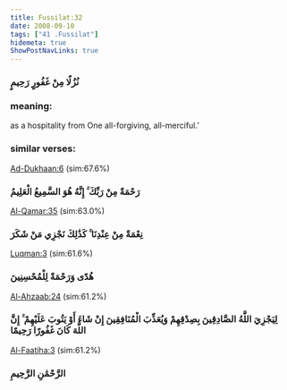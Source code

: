 ```yaml
---
title: Fussilat:32
date: 2008-09-10
tags: ["41 .Fussilat"]
hidemeta: true 
ShowPostNavLinks: true 
---
```

### نُزُلًا مِنْ غَفُورٍ رَحِيمٍ
### meaning: 
as a hospitality from One all-forgiving, all-merciful.’
### similar verses: 

[Ad-Dukhaan:6](/44/6) (sim:67.6%)

### رَحْمَةً مِنْ رَبِّكَ ۚ إِنَّهُ هُوَ السَّمِيعُ الْعَلِيمُ

[Al-Qamar:35](/54/35) (sim:63.0%)

### نِعْمَةً مِنْ عِنْدِنَا ۚ كَذَٰلِكَ نَجْزِي مَنْ شَكَرَ

[Luqman:3](/31/3) (sim:61.6%)

### هُدًى وَرَحْمَةً لِلْمُحْسِنِينَ

[Al-Ahzaab:24](/33/24) (sim:61.2%)

### لِيَجْزِيَ اللَّهُ الصَّادِقِينَ بِصِدْقِهِمْ وَيُعَذِّبَ الْمُنَافِقِينَ إِنْ شَاءَ أَوْ يَتُوبَ عَلَيْهِمْ ۚ إِنَّ اللَّهَ كَانَ غَفُورًا رَحِيمًا

[Al-Faatiha:3](/1/3) (sim:61.2%)

### الرَّحْمَٰنِ الرَّحِيمِ
